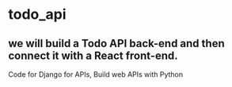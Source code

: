 # todo_api
## we will build a Todo API back-end and then connect it with a React front-end.
Code for Django for APIs, Build web APIs with Python
